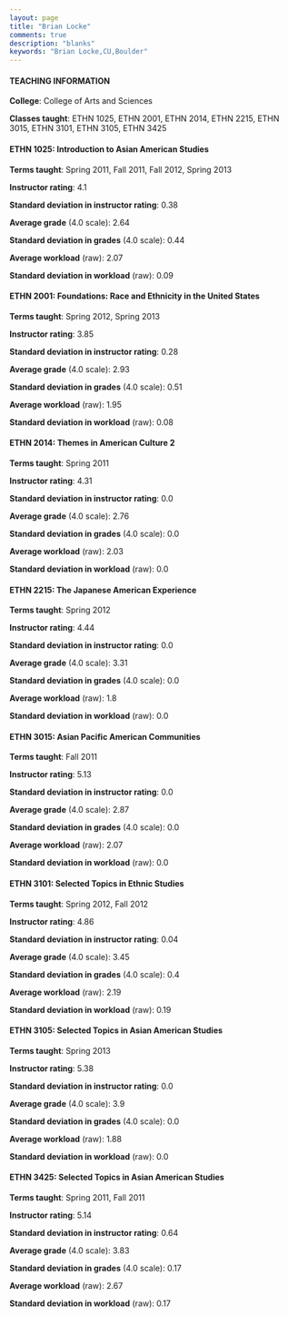 ```yaml
---
layout: page
title: "Brian Locke" 
comments: true
description: "blanks"
keywords: "Brian Locke,CU,Boulder"
---
```

<head>
<script src="https://ajax.googleapis.com/ajax/libs/jquery/2.1.3/jquery.min.js"></script>
<script src="https://dl.dropboxusercontent.com/s/pc42nxpaw1ea4o9/highcharts.js?dl=0"></script>
<!-- <script src="../assets/js/highcharts.js"></script> -->
<style type="text/css">@font-face {
	font-family: "Bebas Neue";
	src: url(https://www.filehosting.org/file/details/544349/BebasNeue Regular.otf) format("opentype");
	}
	h1.Bebas { 
		font-family: "Bebas Neue", Verdana, Tahoma;
	}
</style>
</head>
	   
#### TEACHING INFORMATION

**College**: College of Arts and Sciences

**Classes taught**: ETHN 1025, ETHN 2001, ETHN 2014, ETHN 2215, ETHN 3015, ETHN 3101, ETHN 3105, ETHN 3425

#### ETHN 1025: Introduction to Asian American Studies

**Terms taught**: Spring 2011, Fall 2011, Fall 2012, Spring 2013

**Instructor rating**: 4.1

**Standard deviation in instructor rating**: 0.38

**Average grade** (4.0 scale): 2.64

**Standard deviation in grades** (4.0 scale): 0.44

**Average workload** (raw): 2.07

**Standard deviation in workload** (raw): 0.09

#### ETHN 2001: Foundations: Race and Ethnicity in the United States

**Terms taught**: Spring 2012, Spring 2013

**Instructor rating**: 3.85

**Standard deviation in instructor rating**: 0.28

**Average grade** (4.0 scale): 2.93

**Standard deviation in grades** (4.0 scale): 0.51

**Average workload** (raw): 1.95

**Standard deviation in workload** (raw): 0.08

#### ETHN 2014: Themes in American Culture 2

**Terms taught**: Spring 2011

**Instructor rating**: 4.31

**Standard deviation in instructor rating**: 0.0

**Average grade** (4.0 scale): 2.76

**Standard deviation in grades** (4.0 scale): 0.0

**Average workload** (raw): 2.03

**Standard deviation in workload** (raw): 0.0

#### ETHN 2215: The Japanese American Experience

**Terms taught**: Spring 2012

**Instructor rating**: 4.44

**Standard deviation in instructor rating**: 0.0

**Average grade** (4.0 scale): 3.31

**Standard deviation in grades** (4.0 scale): 0.0

**Average workload** (raw): 1.8

**Standard deviation in workload** (raw): 0.0

#### ETHN 3015: Asian Pacific American Communities

**Terms taught**: Fall 2011

**Instructor rating**: 5.13

**Standard deviation in instructor rating**: 0.0

**Average grade** (4.0 scale): 2.87

**Standard deviation in grades** (4.0 scale): 0.0

**Average workload** (raw): 2.07

**Standard deviation in workload** (raw): 0.0

#### ETHN 3101: Selected Topics in Ethnic Studies

**Terms taught**: Spring 2012, Fall 2012

**Instructor rating**: 4.86

**Standard deviation in instructor rating**: 0.04

**Average grade** (4.0 scale): 3.45

**Standard deviation in grades** (4.0 scale): 0.4

**Average workload** (raw): 2.19

**Standard deviation in workload** (raw): 0.19

#### ETHN 3105: Selected Topics in Asian American Studies

**Terms taught**: Spring 2013

**Instructor rating**: 5.38

**Standard deviation in instructor rating**: 0.0

**Average grade** (4.0 scale): 3.9

**Standard deviation in grades** (4.0 scale): 0.0

**Average workload** (raw): 1.88

**Standard deviation in workload** (raw): 0.0

#### ETHN 3425: Selected Topics in Asian American Studies

**Terms taught**: Spring 2011, Fall 2011

**Instructor rating**: 5.14

**Standard deviation in instructor rating**: 0.64

**Average grade** (4.0 scale): 3.83

**Standard deviation in grades** (4.0 scale): 0.17

**Average workload** (raw): 2.67

**Standard deviation in workload** (raw): 0.17

